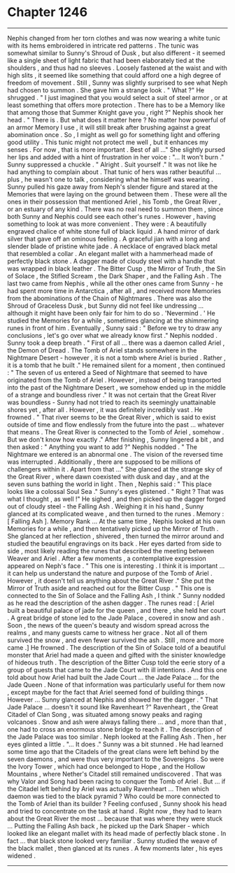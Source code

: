
# Chapter 1246


---

Nephis changed from her torn clothes and was now wearing a white tunic with its hems embroidered in intricate red patterns . The tunic was somewhat similar to Sunny's Shroud of Dusk , but also different - it seemed like a single sheet of light fabric that had been elaborately tied at the shoulders , and thus had no sleeves . Loosely fastened at the waist and with high slits , it seemed like something that could afford one a high degree of freedom of movement .
Still , Sunny was slightly surprised to see what Neph had chosen to summon . She gave him a strange look .
" What ?"
He shrugged .
" I just imagined that you would select a suit of steel armor , or at least something that offers more protection . There has to be a Memory like that among those that Summer Knight gave you , right ?"
Nephis shook her head .
" There is . But what does it matter here ? No matter how powerful of an armor Memory I use , it will still break after brushing against a great abomination once . So , I might as well go for something light and offering good utility . This tunic might not protect me well , but it enhances my senses . For now , that is more important . Best of all ..."
She slightly pursed her lips and added with a hint of frustration in her voice :
"... It won't burn ."
Sunny suppressed a chuckle .
" Alright . Suit yourself ."
It was not like he had anything to complain about . That tunic of hers was rather beautiful ... plus , he wasn't one to talk , considering what he himself was wearing .
Sunny pulled his gaze away from Neph's slender figure and stared at the Memories that were laying on the ground between them . These were all the ones in their possession that mentioned Ariel , his Tomb , the Great River , or an estuary of any kind .
There was no real need to summon them , since both Sunny and Nephis could see each other's runes . However , having something to look at was more convenient .
They were :
A beautifully engraved chalice of white stone full of black liquid .
A hand mirror of dark silver that gave off an ominous feeling .
A graceful jian with a long and slender blade of pristine white jade .
A necklace of engraved black metal that resembled a collar .
An elegant mallet with a hammerhead made of perfectly black stone .
A dagger made of cloudy steel with a handle that was wrapped in black leather .
The Bitter Cusp , the Mirror of Truth , the Sin of Solace , the Stifled Scream , the Dark Shaper , and the Falling Ash .
The last two came from Nephis , while all the other ones came from Sunny - he had spent more time in Antarctica , after all , and received more Memories from the abominations of the Chain of Nightmares .
There was also the Shroud of Graceless Dusk , but Sunny did not feel like undressing ... although it might have been only fair for him to do so .
'Nevermind . '
He studied the Memories for a while , sometimes glancing at the shimmering runes in front of him . Eventually , Sunny said :
" Before we try to draw any conclusions , let's go over what we already know first ."
Nephis nodded .
Sunny took a deep breath .
" First of all ... there was a daemon called Ariel , the Demon of Dread . The Tomb of Ariel stands somewhere in the Nightmare Desert - however , it is not a tomb where Ariel is buried . Rather , it is a tomb that he built ."
He remained silent for a moment , then continued :
" The seven of us entered a Seed of Nightmare that seemed to have originated from the Tomb of Ariel . However , instead of being transported into the past of the Nightmare Desert , we somehow ended up in the middle of a strange and boundless river ."
It was not certain that the Great River was boundless - Sunny had not tried to reach its seemingly unattainable shores yet , after all . However , it was definitely incredibly vast .
He frowned .
" That river seems to be the Great River , which is said to exist outside of time and flow endlessly from the future into the past ... whatever that means . The Great River is connected to the Tomb of Ariel , somehow . But we don't know how exactly ."
After finishing , Sunny lingered a bit , and then asked :
" Anything you want to add ?"
Nephis nodded .
" The Nightmare we entered is an abnormal one . The vision of the reversed time was interrupted . Additionally , there are supposed to be millions of challengers within it . Apart from that ..."
She glanced at the strange sky of the Great River , where dawn coexisted with dusk and day , and at the seven suns bathing the world in light . Then , Nephis said :
" This place looks like a colossal Soul Sea ."
Sunny's eyes glistened .
" Right ? That was what I thought , as well !"
He sighed , and then picked up the dagger forged out of cloudy steel - the Falling Ash .
Weighing it in his hand , Sunny glanced at its complicated weave , and then turned to the runes .
Memory : [ Falling Ash ]. Memory Rank ...
At the same time , Nephis looked at his own Memories for a while , and then tentatively picked up the Mirror of Truth . She glanced at her reflection , shivered , then turned the mirror around and studied the beautiful engravings on its back .
Her eyes darted from side to side , most likely reading the runes that described the meeting between Weaver and Ariel .
After a few moments , a contemplative expression appeared on Neph's face .
" This one is interesting . I think it is important ... it can help us understand the nature and purpose of the Tomb of Ariel . However , it doesn't tell us anything about the Great River ."
She put the Mirror of Truth aside and reached out for the Bitter Cusp .
" This one is connected to the Sin of Solace and the Falling Ash , I think ."
Sunny nodded as he read the description of the ashen dagger .
The runes read :
[ Ariel built a beautiful palace of jade for the queen , and there , she held her court . A great bridge of stone led to the Jade Palace , covered in snow and ash . Soon , the news of the queen's beauty and wisdom spread across the realms , and many guests came to witness her grace . Not all of them survived the snow , and even fewer survived the ash . Still , more and more came .]
He frowned .
The description of the Sin of Solace told of a beautiful monster that Ariel had made a queen and gifted with the sinister knowledge of hideous truth . The description of the Bitter Cusp told the eerie story of a group of guests that came to the Jade Court with ill intentions . And this one told about how Ariel had built the Jade Court ... the Jade Palace ... for the Jade Queen .
None of that information was particularly useful for them now , except maybe for the fact that Ariel seemed fond of building things .
However ...
Sunny glanced at Nephis and showed her the dagger .
" That Jade Palace ... doesn't it sound like Ravenheart ?"
Ravenheart , the Great Citadel of Clan Song , was situated among snowy peaks and raging volcanoes . Snow and ash were always falling there ... and , more than that , one had to cross an enormous stone bridge to reach it .
The description of the Jade Palace was too similar .
Neph looked at the Falling Ash . Then , her eyes glinted a little .
"... It does ."
Sunny was a bit stunned . He had learned some time ago that the Citadels of the great clans were left behind by the seven daemons , and were thus very important to the Sovereigns . So were the Ivory Tower , which had once belonged to Hope , and the Hollow Mountains , where Nether's Citadel still remained undiscovered . That was why Valor and Song had been racing to conquer the Tomb of Ariel .
But ... if the Citadel left behind by Ariel was actually Ravenheart ...
Then which daemon was tied to the black pyramid ? Who could be more connected to the Tomb of Ariel than its builder ?
Feeling confused , Sunny shook his head and tried to concentrate on the task at hand .
Right now , they had to learn about the Great River the most ... because that was where they were stuck ...
Putting the Falling Ash back , he picked up the Dark Shaper - which looked like an elegant mallet with its head made of perfectly black stone .
In fact ... that black stone looked very familiar .
Sunny studied the weave of the black mallet , then glanced at its runes .
A few moments later , his eyes widened .

---

